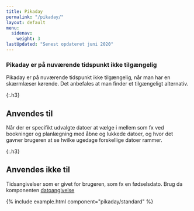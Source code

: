 ```yaml
---
title: Pikaday
permalink: "/pikaday/"
layout: default
menu:
  sidenav:
    weight: 3
lastUpdated: "Senest opdateret juni 2020"
---
```

<div class="alert alert-error " role="alert">
  <div class="alert-body">
      <h3 class="alert-heading">Pikaday er på nuværende tidspunkt ikke tilgængelig</h3>
      <p class="alert-text">
        Pikaday er på nuværende tidspunkt ikke tilgængelig, når man har en skærmlæser kørende. Det anbefales at man finder et tilgængeligt alternativ.
      </p>
  </div>
</div>

{:.h3}
## Anvendes til

Når der er specifikt udvalgte datoer at vælge i mellem som fx ved bookninger og planlægning med åbne og lukkede datoer, og hvor det gavner brugeren at se hvilke ugedage forskellige datoer rammer.

{:.h3}
## Anvendes ikke til

Tidsangivelser som er givet for brugeren, som fx en fødselsdato. Brug da komponenten <a href="https://designsystem.dk/komponenter/dato-felt/" title="">datoangivelse</a>

{% include example.html component="pikaday/standard" %}
